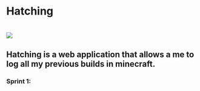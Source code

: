 # Hatching
 <h1><img src="https://i.imgur.com/IPmGddS.png"?></h1>
 
 <h2>
  Hatching is a web application that allows a me to log all my previous builds in minecraft.
</h2>


<h3>
Sprint 1: 
</h3>

